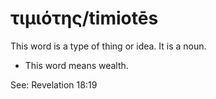 # τιμιότης/timiotēs
This word is a type of thing or idea. It is a noun.
* This word means wealth.

See: Revelation 18:19
